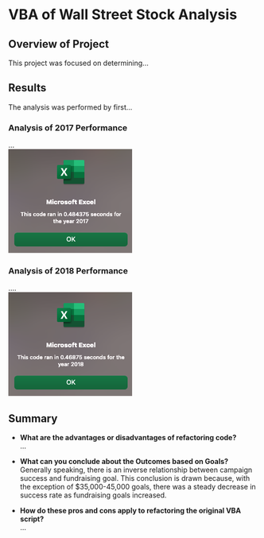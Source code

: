# VBA of Wall Street Stock Analysis

## Overview of Project
This project was focused on determining...


## Results
The analysis was performed by first...


### Analysis of 2017 Performance
... <br />
![2017 Macro Runtime](Resources/VBA_Challenge_2017.png)

### Analysis of 2018 Performance
.... <br />
![2018 Macro Runtime](Resources/VBA_Challenge_2018.png)


## Summary

- **What are the advantages or disadvantages of refactoring code?** <br />
...

- **What can you conclude about the Outcomes based on Goals?** <br />
Generally speaking, there is an inverse relationship between campaign success and fundraising goal. This conclusion is drawn because, with the exception of $35,000-45,000 goals, there was a steady decrease in success rate as fundraising goals increased.

- **How do these pros and cons apply to refactoring the original VBA script?** <br />
...

